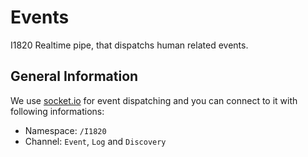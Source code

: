 # Events
I1820 Realtime pipe, that dispatchs human related events.

## General Information
We use [socket.io](http://socket.io/) for event dispatching and you can connect to it with following
informations:

- Namespace: `/I1820`
- Channel: `Event`, `Log` and `Discovery`
